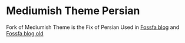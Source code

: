 # Mediumish Theme Persian
Fork of Mediumish Theme is the Fix of Persian 
Used in [Fossfa blog](http://fossfa.ir) and [Fossfa blog old](http://fossfa.hsten.me)
